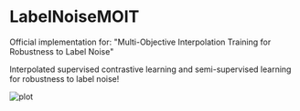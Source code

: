 # LabelNoiseMOIT
Official implementation for: "Multi-Objective Interpolation Training for Robustness to Label Noise"

Interpolated supervised contrastive learning and semi-supervised learning for robustness to label noise!


![plot](https://github.com/DiegoOrtego/LabelNoiseMOIT/blob/main/Overview.png)


